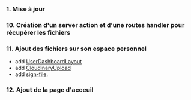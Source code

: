 ### 1. Mise à jour

### 10. Création d'un server action et d'une routes handler pour récupérer les fichiers

### 11. Ajout des fichiers sur son espace personnel

- add [UserDashboardLayout](<src/app/(private)/dashboard/user/layout.tsx>)
- add [CloudinaryUpload](src/utils/cloudinary/CloudinaryUpload.tsx)
  <!-- https://cloudinary.com/blog/guest_post/signed-uploads-in-cloudinary-with-next-js -->
- add [sign-file](src/app/api/users/sign-file/route.ts).

### 12. Ajout de la page d'acceuil
